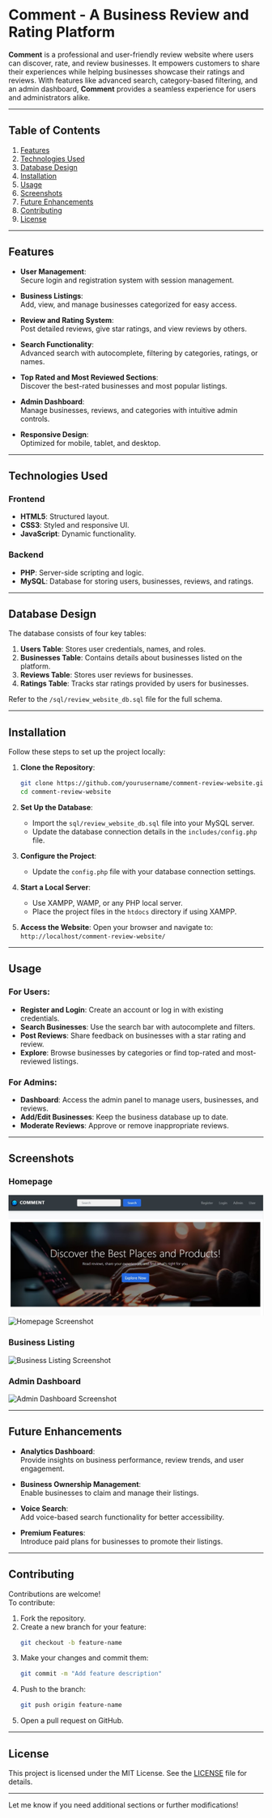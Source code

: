 # **Comment - A Business Review and Rating Platform**

**Comment** is a professional and user-friendly review website where users can discover, rate, and review businesses. It empowers customers to share their experiences while helping businesses showcase their ratings and reviews. With features like advanced search, category-based filtering, and an admin dashboard, **Comment** provides a seamless experience for users and administrators alike.

---

## **Table of Contents**

1. [Features](#features)  
2. [Technologies Used](#technologies-used)  
3. [Database Design](#database-design)  
4. [Installation](#installation)  
5. [Usage](#usage)  
6. [Screenshots](#screenshots)  
7. [Future Enhancements](#future-enhancements)  
8. [Contributing](#contributing)  
9. [License](#license)

---

## **Features**

- **User Management**:  
  Secure login and registration system with session management.  

- **Business Listings**:  
  Add, view, and manage businesses categorized for easy access.  

- **Review and Rating System**:  
  Post detailed reviews, give star ratings, and view reviews by others.  

- **Search Functionality**:  
  Advanced search with autocomplete, filtering by categories, ratings, or names.  

- **Top Rated and Most Reviewed Sections**:  
  Discover the best-rated businesses and most popular listings.  

- **Admin Dashboard**:  
  Manage businesses, reviews, and categories with intuitive admin controls.  

- **Responsive Design**:  
  Optimized for mobile, tablet, and desktop.  

---

## **Technologies Used**

### **Frontend**
- **HTML5**: Structured layout.  
- **CSS3**: Styled and responsive UI.  
- **JavaScript**: Dynamic functionality.  

### **Backend**
- **PHP**: Server-side scripting and logic.  
- **MySQL**: Database for storing users, businesses, reviews, and ratings.  

---

## **Database Design**

The database consists of four key tables:
1. **Users Table**: Stores user credentials, names, and roles.  
2. **Businesses Table**: Contains details about businesses listed on the platform.  
3. **Reviews Table**: Stores user reviews for businesses.  
4. **Ratings Table**: Tracks star ratings provided by users for businesses.  

Refer to the `/sql/review_website_db.sql` file for the full schema.

---

## **Installation**

Follow these steps to set up the project locally:

1. **Clone the Repository**:
   ```bash
   git clone https://github.com/yourusername/comment-review-website.git
   cd comment-review-website
   ```

2. **Set Up the Database**:
   - Import the `sql/review_website_db.sql` file into your MySQL server.  
   - Update the database connection details in the `includes/config.php` file.

3. **Configure the Project**:
   - Update the `config.php` file with your database connection settings.

4. **Start a Local Server**:
   - Use XAMPP, WAMP, or any PHP local server.
   - Place the project files in the `htdocs` directory if using XAMPP.

5. **Access the Website**:
   Open your browser and navigate to:  
   `http://localhost/comment-review-website/`

---

## **Usage**

### For Users:
- **Register and Login**: Create an account or log in with existing credentials.  
- **Search Businesses**: Use the search bar with autocomplete and filters.  
- **Post Reviews**: Share feedback on businesses with a star rating and review.  
- **Explore**: Browse businesses by categories or find top-rated and most-reviewed listings.  

### For Admins:
- **Dashboard**: Access the admin panel to manage users, businesses, and reviews.  
- **Add/Edit Businesses**: Keep the business database up to date.  
- **Moderate Reviews**: Approve or remove inappropriate reviews.  

---

## **Screenshots**

### Homepage  
![Homepage Screenshot](https://github.com/ALLWIN02/Comment---Review-Website/blob/main/uploads1/h1.jpg?raw=true?text=Homepage)
![Homepage Screenshot]([https://github.com/ALLWIN02/Comment---Review-Website/blob/main/uploads1/h1.jpg](https://github.com/ALLWIN02/Comment---Review-Website/blob/main/uploads1/categories.jpg?raw=true)?raw=true?text=Homepage)
### Business Listing  
![Business Listing Screenshot](https://via.placeholder.com/800x400.png?text=Business+Listing)

### Admin Dashboard  
![Admin Dashboard Screenshot](https://via.placeholder.com/800x400.png?text=Admin+Dashboard)

---

## **Future Enhancements**

- **Analytics Dashboard**:  
  Provide insights on business performance, review trends, and user engagement.  

- **Business Ownership Management**:  
  Enable businesses to claim and manage their listings.  

- **Voice Search**:  
  Add voice-based search functionality for better accessibility.  

- **Premium Features**:  
  Introduce paid plans for businesses to promote their listings.  

---

## **Contributing**

Contributions are welcome!  
To contribute:  

1. Fork the repository.  
2. Create a new branch for your feature:  
   ```bash
   git checkout -b feature-name
   ```  
3. Make your changes and commit them:  
   ```bash
   git commit -m "Add feature description"
   ```  
4. Push to the branch:  
   ```bash
   git push origin feature-name
   ```  
5. Open a pull request on GitHub.

---

## **License**

This project is licensed under the MIT License. See the [LICENSE](LICENSE) file for details.

---

Let me know if you need additional sections or further modifications!
